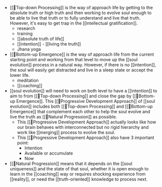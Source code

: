 - [[🌲Top-down Processing]] is the way of approach life by getting to the absolute truth or high truth and then working to evolve soul enough to be able to live that truth or to fully understand and live that truth. However, it's easy to get trap in the [[intellectual gratification]].
    - research
    - training
    - [[absolute truth of life]] 
    - [[intention]] - [[living the truth]]
    - Jhana yoga
- [[🌲Bottom-up Emergence]] is the way of approach life from the current starting point and working from that level to move up the [[soul evolution]] process in a natural way. However, if there is no [[intention]], the soul will easily get distracted and live in a sleep state or accept the lower life.
    - meditation
    - [[coaching]]
- [[soul evolution]] will need to work on both level to have a [[intention]] to aim to from [[🌲Top-down Processing]] and close the gap by [[🌲Bottom-up Emergence]]. This [[🌱Progressive Development Approach]] of [[soul evolution]] includes both [[🌲Top-down Processing]] and [[🌲Bottom-up Emergence]] that complement each other to help the soul evolve and live the truth as [[🌱Natural Progression]] as possible.
    - This [[🌱Progressive Development Approach]] actually looks like how our brain behaves with interconnected but no rigid hierarchy and work like [[merging]] process to evolve the soul.
    - This [[🌱Progressive Development Approach]] also have 3 important point:
        - Intention
        - Available or accumulate
        - Now
- [[🌱Natural Progression]] means that it depends on the [[soul uniqueness]] and the state of that soul, whether it is open enough to learn in the [[coaching]] way or requires shocking experience from [[reality]], or need the [[truth-oriented]] knowledge to process next.
